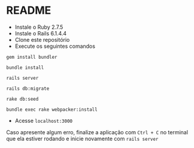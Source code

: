 # README
- Instale o Ruby 2.7.5
- Instale o Rails 6.1.4.4
- Clone este repositório
- Execute os seguintes comandos

```
gem install bundler
```
```
bundle install
```
```
rails server
```
```
rails db:migrate
```
```
rake db:seed
```
```
bundle exec rake webpacker:install
```
- Acesse `localhost:3000`

Caso apresente algum erro, finalize a aplicação com `Ctrl + C` no terminal que ela estiver rodando e inicie novamente com `rails server`
